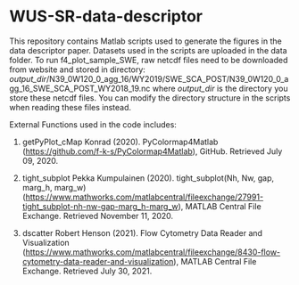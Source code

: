 # WUS-SR-data-descriptor
This repository contains Matlab scripts used to generate the figures in the data descriptor paper.
Datasets used in the scripts are uploaded in the data folder. To run f4_plot_sample_SWE, raw netcdf files need to be downloaded from website and stored in directory:
_output_dir_/N39_0W120_0_agg_16/WY2019/SWE_SCA_POST/N39_0W120_0_agg_16_SWE_SCA_POST_WY2018_19.nc
where _output_dir_ is the directory you store these netcdf files.
You can modify the directory structure in the scripts when reading these files instead.

External Functions used in the code includes:

1. getPyPlot_cMap
Konrad (2020). PyColormap4Matlab (https://github.com/f-k-s/PyColormap4Matlab), GitHub. Retrieved July 09, 2020.

2. tight_subplot
Pekka Kumpulainen (2020). tight_subplot(Nh, Nw, gap, marg_h, marg_w) 
(https://www.mathworks.com/matlabcentral/fileexchange/27991-tight_subplot-nh-nw-gap-marg_h-marg_w), 
MATLAB Central File Exchange. Retrieved November 11, 2020.

3. dscatter
Robert Henson (2021). Flow Cytometry Data Reader and Visualization (https://www.mathworks.com/matlabcentral/fileexchange/8430-flow-cytometry-data-reader-and-visualization), MATLAB Central File Exchange. Retrieved July 30, 2021.
